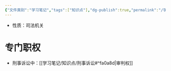 ```yaml
---
{"文件类别":"学习笔记","tags":["知识点"],"dg-publish":true,"permalink":"/学习笔记/知识点/人民法院/","dgPassFrontmatter":true}
---
```


- 性质：司法机关
# 专门职权
- 刑事诉讼中：[[学习笔记/知识点/刑事诉讼#^fa0a8d\|审判权]]